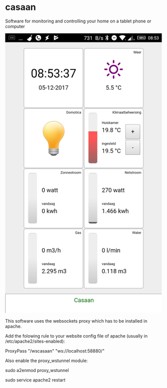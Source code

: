 # casaan
Software for monitoring and controlling your home on a tablet phone or computer

![alt text](https://raw.githubusercontent.com/jeroenst/Casaan/master/Screenshot_20171205-085339.jpeg) 


This software uses the websockets proxy which has to be installed in apache.



Add the folowing rule to your website config file of apache (usually in
/etc/apache2/sites-enabled):

ProxyPass "/wscasaan" "ws://localhost:58880/"



Also enable the proxy_wstunnel module:

sudo a2enmod proxy_wstunnel

sudo service apache2 restart

